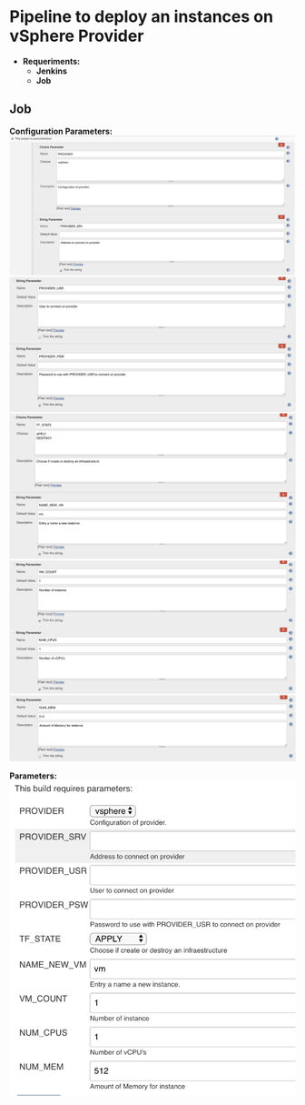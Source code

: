 # **Pipeline to deploy an instances on vSphere Provider**

- **Requeriments:**  
  - **Jenkins**
  - **Job**

## **Job**

**Configuration Parameters:**
![Parameters to job](/docs/img/img2.png)
![Parameters to job](/docs/img/img3.png)
![Parameters to job](/docs/img/img4.png)
![Parameters to job](/docs/img/img5.png)
![Parameters to job](/docs/img/img6.png)

**Parameters:**
![Parameters to job](/docs/img/img1.png)
